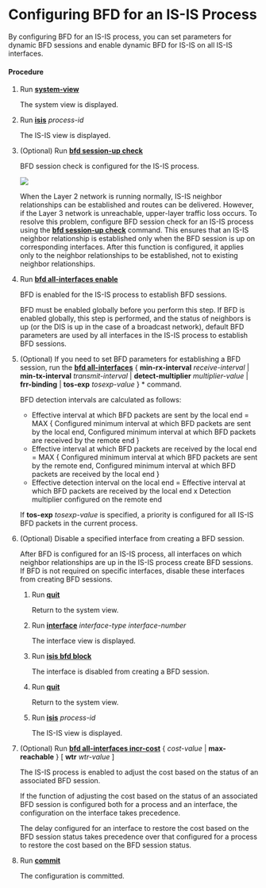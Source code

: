 Configuring BFD for an IS-IS Process
====================================

By configuring BFD for an IS-IS process, you can set parameters for dynamic BFD sessions and enable dynamic BFD for IS-IS on all IS-IS interfaces.

#### Procedure

1. Run [**system-view**](cmdqueryname=system-view)
   
   
   
   The system view is displayed.
2. Run [**isis**](cmdqueryname=isis) *process-id*
   
   
   
   The IS-IS view is displayed.
3. (Optional) Run [**bfd session-up check**](cmdqueryname=bfd+session-up+check)
   
   
   
   BFD session check is configured for the IS-IS process.
   
   
   
   ![](../../../../public_sys-resources/note_3.0-en-us.png) 
   
   When the Layer 2 network is running normally, IS-IS neighbor relationships can be established and routes can be delivered. However, if the Layer 3 network is unreachable, upper-layer traffic loss occurs. To resolve this problem, configure BFD session check for an IS-IS process using the [**bfd session-up check**](cmdqueryname=bfd+session-up+check) command. This ensures that an IS-IS neighbor relationship is established only when the BFD session is up on corresponding interfaces. After this function is configured, it applies only to the neighbor relationships to be established, not to existing neighbor relationships.
4. Run [**bfd all-interfaces enable**](cmdqueryname=bfd+all-interfaces+enable)
   
   
   
   BFD is enabled for the IS-IS process to establish BFD sessions.
   
   
   
   BFD must be enabled globally before you perform this step. If BFD is enabled globally, this step is performed, and the status of neighbors is up (or the DIS is up in the case of a broadcast network), default BFD parameters are used by all interfaces in the IS-IS process to establish BFD sessions.
5. (Optional) If you need to set BFD parameters for establishing a BFD session, run the [**bfd all-interfaces**](cmdqueryname=bfd+all-interfaces) { **min-rx-interval** *receive-interval* | **min-tx-interval** *transmit-interval* | **detect-multiplier** *multiplier-value* | **frr-binding** | **tos-exp** *tosexp-value* } \* command.
   
   BFD detection intervals are calculated as follows:
   * Effective interval at which BFD packets are sent by the local end = MAX { Configured minimum interval at which BFD packets are sent by the local end, Configured minimum interval at which BFD packets are received by the remote end }
   * Effective interval at which BFD packets are received by the local end = MAX { Configured minimum interval at which BFD packets are sent by the remote end, Configured minimum interval at which BFD packets are received by the local end }
   * Effective detection interval on the local end = Effective interval at which BFD packets are received by the local end x Detection multiplier configured on the remote end
   
   If **tos-exp** *tosexp-value* is specified, a priority is configured for all IS-IS BFD packets in the current process.
6. (Optional) Disable a specified interface from creating a BFD session.
   
   
   
   After BFD is configured for an IS-IS process, all interfaces on which neighbor relationships are up in the IS-IS process create BFD sessions. If BFD is not required on specific interfaces, disable these interfaces from creating BFD sessions.
   
   
   
   1. Run [**quit**](cmdqueryname=quit)
      
      
      
      Return to the system view.
   2. Run [**interface**](cmdqueryname=interface) *interface-type* *interface-number*
      
      
      
      The interface view is displayed.
   3. Run [**isis bfd block**](cmdqueryname=isis+bfd+block)
      
      
      
      The interface is disabled from creating a BFD session.
   4. Run [**quit**](cmdqueryname=quit)
      
      
      
      Return to the system view.
   5. Run [**isis**](cmdqueryname=isis) *process-id*
      
      
      
      The IS-IS view is displayed.
7. (Optional) Run [**bfd all-interfaces incr-cost**](cmdqueryname=bfd+all-interfaces+incr-cost) { *cost-value* | **max-reachable** } [ **wtr** *wtr-value* ]
   
   
   
   The IS-IS process is enabled to adjust the cost based on the status of an associated BFD session.
   
   
   
   If the function of adjusting the cost based on the status of an associated BFD session is configured both for a process and an interface, the configuration on the interface takes precedence.
   
   The delay configured for an interface to restore the cost based on the BFD session status takes precedence over that configured for a process to restore the cost based on the BFD session status.
8. Run [**commit**](cmdqueryname=commit)
   
   
   
   The configuration is committed.